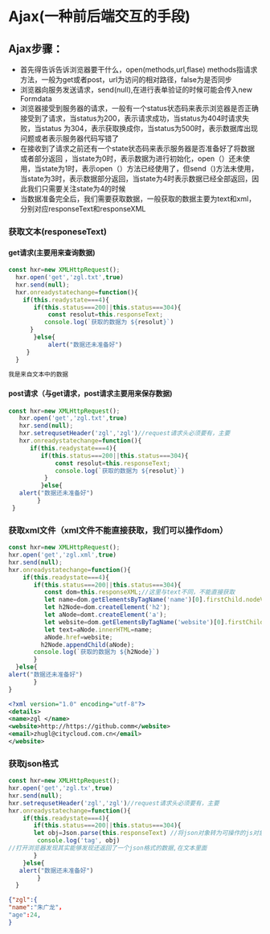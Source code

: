 # Ajax(一种前后端交互的手段)
## Ajax步骤：
- 首先得告诉告诉浏览器要干什么，open(methods,url,flase) methods指请求方法，一般为get或者post，url为访问的相对路径，false为是否同步
- 浏览器向服务发送请求，send(null),在进行表单验证的时候可能会传入new Formdata
-  浏览器接受到服务器的请求，一般有一个status状态码来表示浏览器是否正确接受到了请求，当status为200，表示请求成功，当status为404时请求失败，当status 为304，表示获取换成你，当status为500时，表示数据库出现问题或者表示服务器代码写错了
-  在接收到了请求之前还有一个state状态码来表示服务器是否准备好了将数据或者部分返回 ，当state为0时，表示数据为进行初始化，open（）还未使用，当state为1时，表示open（）方法已经使用了，但send（)方法未使用，当state为3时，表示数据部分返回，当state为4时表示数据已经全部返回，因此我们只需要关注state为4的时候
- 当数据准备完全后，我们需要获取数据，一般获取的数据主要为text和xml，分别对应responseText和responseXML
### 获取文本(responeseText)
 #### get请求(主要用来查询数据)
```javascript
const hxr=new XMLHttpRequest();
  hxr.open('get','zgl.txt',true)
  hxr.send(null);
  hxr.onreadystatechange=function(){
    if(this.readystate===4){
       if(this.status===200||this.status===304){
           const resolut=this.responseText;
          console.log(`获取的数据为 ${resolut}`)
      }
       }else{
           alert("数据还未准备好")
     }
  }
```

```tex
我是来自文本中的数据
```
#### post请求（与get请求，post请求主要用来保存数据)
```javascript
const hxr=new XMLHttpRequest();
   hxr.open('get','zgl.txt',true)
   hxr.send(null);
   hxr.setrequsetHeader('zgl','zgl')//request请求头必须要有，主要
   hxr.onreadystatechange=function(){
      if(this.readystate===4){
         if(this.status===200||this.status===304){
             const resolut=this.responseText;
             console.log(`获取的数据为 ${resolut}`)
          }
         }else{
   alert("数据还未准备好")
        }
 }
```
### 获取xml文件（xml文件不能直接获取，我们可以操作dom）
```javascript
const hxr=new XMLHttpRequest();
hxr.open('get','zgl.xml',true)
hxr.send(null);
hxr.onreadystatechange=function(){
    if(this.readystate===4){
       if(this.status===200||this.status===304){
          const dom=this.responseXML;//这里与text不同，不能直接获取
          let name=dom.getElementsByTagName('name')[0].firstChild.nodeValue;
          let h2Node=dom.createElement('h2');
          let aNode=domt.createElement('a');
          let website=dom.getElementsByTagName('website')[0].firstChild.nodeValue;
          let text=aNode.innerHTML=name;
          aNode.href=website;
         h2Node.appendChild(aNode);
       console.log(`获取的数据为 ${h2Node}`)
       }
  }else{
alert("数据还未准备好")
       }
}
```
```xml
<?xml version="1.0" encoding="utf-8"?> 
<details>
<name>zgl </name>
<website>http://https://github.comm</website>
<email>zhugl@citycloud.com.cn</email>
</website>
```
### 获取json格式
```javascript
const hxr=new XMLHttpRequest();
hxr.open('get','zgl.tx',true)
hxr.send(null);
hxr.setrequsetHeader('zgl','zgl')//request请求头必须要有，主要
hxr.onreadystatechange=function(){
    if(this.readystate===4){
       if(this.status===200||this.status===304){
       let obj=Json.parse(this.responseText) //将json对象转为可操作的js对象
        console.log('tag', obj)
//打开浏览器发现其实能够发现还返回了一个json格式的数据,在文本里面
       }
    }else{
   alert("数据还未准备好")
        }
  }
```
```json
{"zgl":{
"name":"朱广龙"，
"age":24,
}
```